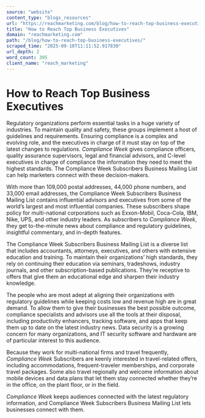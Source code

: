 ```yaml
---
source: "website"
content_type: "blogs_resources"
url: "https://reachmarketing.com/blog/how-to-reach-top-business-executives/"
title: "How to Reach Top Business Executives"
domain: "reachmarketing.com"
path: "/blog/how-to-reach-top-business-executives/"
scraped_time: "2025-09-10T11:11:52.917830"
url_depth: 2
word_count: 395
client_name: "reach_marketing"
---
```


# How to Reach Top Business Executives

Regulatory organizations perform essential tasks in a huge variety of industries. To maintain quality and safety, these groups implement a host of guidelines and requirements. Ensuring compliance is a complex and evolving role, and the executives in charge of it must stay on top of the latest changes to regulations. _Compliance Week_ gives compliance officers, quality assurance supervisors, legal and financial advisors, and C-level executives in charge of compliance the information they need to meet the highest standards. The Compliance Week Subscribers Business Mailing List can help marketers connect with these decision-makers.

With more than 109,000 postal addresses, 44,000 phone numbers, and 33,000 email addresses, the Compliance Week Subscribers Business Mailing List contains influential advisors and executives from some of the world’s largest and most influential companies. These subscribers shape policy for multi-national corporations such as Exxon-Mobil, Coca-Cola, IBM, Nike, UPS, and other industry leaders. As subscribers to _Compliance Week_, they get to-the-minute news about compliance and regulatory guidelines, insightful commentary, and in-depth features.

The Compliance Week Subscribers Business Mailing List is a diverse list that includes accountants, attorneys, executives, and others with extensive education and training. To maintain their organizations’ high standards, they rely on continuing their education via seminars, tradeshows, industry journals, and other subscription-based publications. They’re receptive to offers that give them an educational edge and sharpen their industry knowledge.

The people who are most adept at aligning their organizations with regulatory guidelines while keeping costs low and revenue high are in great demand. To allow them to give their businesses the best possible outcome, compliance specialists and advisors use all the tools at their disposal, including productivity enhancers, tracking software, and apps that keep them up to date on the latest industry news. Data security is a growing concern for many organizations, and IT security software and hardware are of particular interest to this audience.

Because they work for multi-national firms and travel frequently, _Compliance Week_ Subscribers are keenly interested in travel-related offers, including accommodations, frequent-traveler memberships, and corporate travel packages. Some also travel regionally and welcome information about mobile devices and data plans that let them stay connected whether they’re in the office, on the plant floor, or in the field.

_Compliance Week_ keeps audiences connected with the latest regulatory information, and Compliance Week Subscribers Business Mailing List lets businesses connect with them.